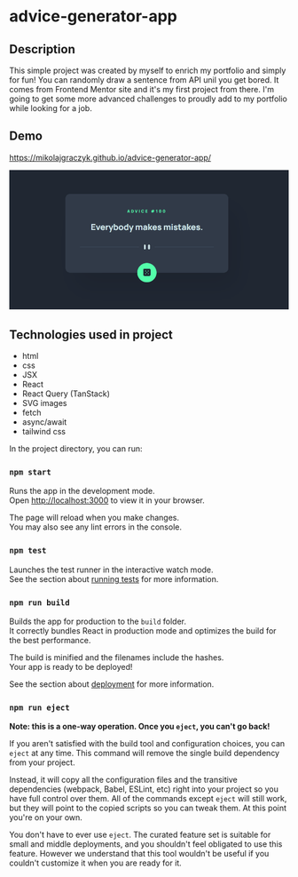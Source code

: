 # advice-generator-app

## Description
This simple project was created by myself to enrich my portfolio and simply for fun! You can randomly draw a sentence from API unil you get bored. It comes from Frontend Mentor site and it's my first project from there. I'm going to get some more advanced challenges to proudly add to my portfolio while looking for a job.

## Demo
https://mikolajgraczyk.github.io/advice-generator-app/

![example](https://github.com/mikolajgraczyk/advice-generator-app/blob/main/public/demo.gif?raw=true)

## Technologies used in project
- html
- css
- JSX
- React
- React Query (TanStack)
- SVG images
- fetch
- async/await
- tailwind css

In the project directory, you can run:

### `npm start`

Runs the app in the development mode.\
Open [http://localhost:3000](http://localhost:3000) to view it in your browser.

The page will reload when you make changes.\
You may also see any lint errors in the console.

### `npm test`

Launches the test runner in the interactive watch mode.\
See the section about [running tests](https://facebook.github.io/create-react-app/docs/running-tests) for more information.

### `npm run build`

Builds the app for production to the `build` folder.\
It correctly bundles React in production mode and optimizes the build for the best performance.

The build is minified and the filenames include the hashes.\
Your app is ready to be deployed!

See the section about [deployment](https://facebook.github.io/create-react-app/docs/deployment) for more information.

### `npm run eject`

**Note: this is a one-way operation. Once you `eject`, you can't go back!**

If you aren't satisfied with the build tool and configuration choices, you can `eject` at any time. This command will remove the single build dependency from your project.

Instead, it will copy all the configuration files and the transitive dependencies (webpack, Babel, ESLint, etc) right into your project so you have full control over them. All of the commands except `eject` will still work, but they will point to the copied scripts so you can tweak them. At this point you're on your own.

You don't have to ever use `eject`. The curated feature set is suitable for small and middle deployments, and you shouldn't feel obligated to use this feature. However we understand that this tool wouldn't be useful if you couldn't customize it when you are ready for it.
